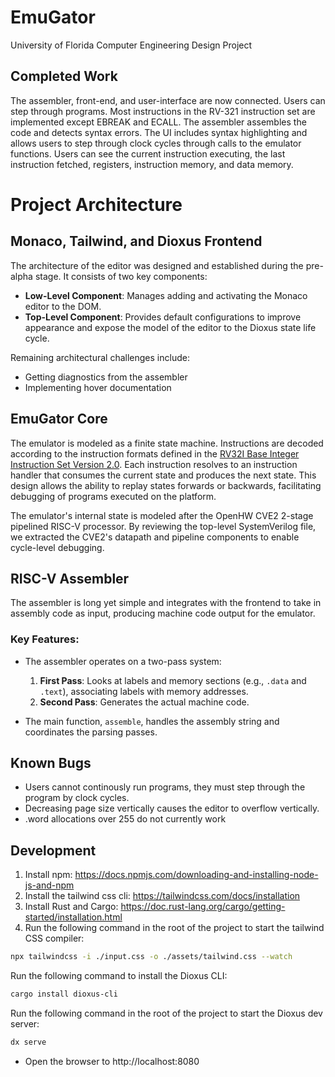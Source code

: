 # EmuGator
University of Florida Computer Engineering Design Project

## Completed Work
The assembler, front-end, and user-interface are now connected. Users can step through programs. Most instructions in the RV-321 instruction set are implemented except EBREAK and ECALL. The assembler assembles the code and detects syntax errors. The UI includes syntax highlighting and allows users to step through clock cycles through calls to the emulator functions. Users can see the current instruction executing, the last instruction fetched, registers, instruction memory, and data memory.

# Project Architecture

## Monaco, Tailwind, and Dioxus Frontend
The architecture of the editor was designed and established during the pre-alpha stage. It consists of two key components:
- **Low-Level Component**: Manages adding and activating the Monaco editor to the DOM.
- **Top-Level Component**: Provides default configurations to improve appearance and expose the model of the editor to the Dioxus state life cycle.

Remaining architectural challenges include:
- Getting diagnostics from the assembler
- Implementing hover documentation

## EmuGator Core
The emulator is modeled as a finite state machine. Instructions are decoded according to the instruction formats defined in the [RV32I Base Integer Instruction Set Version 2.0](https://riscv.org/wp-content/uploads/2017/05/riscv-spec-v2.2.pdf). Each instruction resolves to an instruction handler that consumes the current state and produces the next state. This design allows the ability to replay states forwards or backwards, facilitating debugging of programs executed on the platform.

The emulator's internal state is modeled after the OpenHW CVE2 2-stage pipelined RISC-V processor. By reviewing the top-level SystemVerilog file, we extracted the CVE2's datapath and pipeline components to enable cycle-level debugging.

## RISC-V Assembler
The assembler is long yet simple and integrates with the frontend to take in assembly code as input, producing machine code output for the emulator.

### Key Features:
- The assembler operates on a two-pass system:
  1. **First Pass**: Looks at labels and memory sections (e.g., `.data` and `.text`), associating labels with memory addresses.
  2. **Second Pass**: Generates the actual machine code.

- The main function, `assemble`, handles the assembly string and coordinates the parsing passes.

## Known Bugs
- Users cannot continously run programs, they must step through the program by clock cycles.
- Decreasing page size vertically causes the editor to overflow vertically.
- .word allocations over 255 do not currently work

## Development

1. Install npm: https://docs.npmjs.com/downloading-and-installing-node-js-and-npm
2. Install the tailwind css cli: https://tailwindcss.com/docs/installation
3. Install Rust and Cargo: https://doc.rust-lang.org/cargo/getting-started/installation.html 
4. Run the following command in the root of the project to start the tailwind CSS compiler:

```bash
npx tailwindcss -i ./input.css -o ./assets/tailwind.css --watch
```

Run the following command to install the Dioxus CLI:

```bash
cargo install dioxus-cli
```

Run the following command in the root of the project to start the Dioxus dev server:

```bash
dx serve
```

- Open the browser to http://localhost:8080
